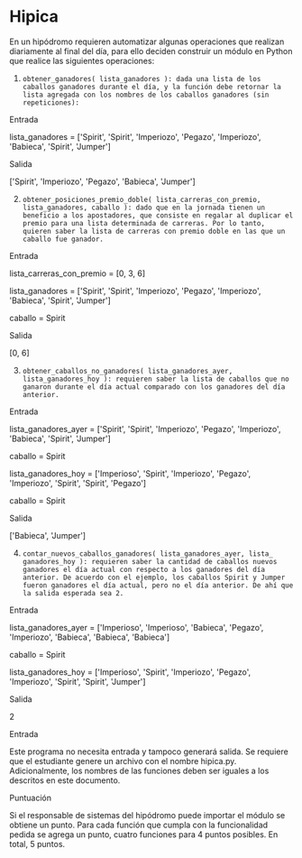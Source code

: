 # Hipica
En un hipódromo requieren automatizar algunas operaciones que realizan diariamente al final del día, para ello deciden construir un módulo en Python que realice las siguientes operaciones:

 

1.     obtener_ganadores( lista_ganadores ): dada una lista de los caballos ganadores durante el día, y la función debe retornar la lista agregada con los nombres de los caballos ganadores (sin repeticiones):

 

Entrada

lista_ganadores = ['Spirit', 'Spirit', 'Imperiozo', 'Pegazo', 'Imperiozo', 'Babieca', 'Spirit', 'Jumper']

 

Salida

['Spirit', 'Imperiozo', 'Pegazo', 'Babieca', 'Jumper']

 

 

2.     obtener_posiciones_premio_doble( lista_carreras_con_premio, lista_ganadores, caballo ): dado que en la jornada tienen un beneficio a los apostadores, que consiste en regalar al duplicar el premio para una lista determinada de carreras. Por lo tanto, quieren saber la lista de carreras con premio doble en las que un caballo fue ganador.

 

Entrada

lista_carreras_con_premio = [0, 3, 6]

lista_ganadores = ['Spirit', 'Spirit', 'Imperiozo', 'Pegazo', 'Imperiozo', 'Babieca', 'Spirit', 'Jumper']

caballo = Spirit

 

Salida

[0, 6]

 

3.     obtener_caballos_no_ganadores( lista_ganadores_ayer, lista_ganadores_hoy ): requieren saber la lista de caballos que no ganaron durante el día actual comparado con los ganadores del día anterior.

 

Entrada

lista_ganadores_ayer = ['Spirit', 'Spirit', 'Imperiozo', 'Pegazo', 'Imperiozo', 'Babieca', 'Spirit', 'Jumper']

caballo = Spirit

lista_ganadores_hoy = ['Imperioso', 'Spirit', 'Imperiozo', 'Pegazo', 'Imperiozo', 'Spirit', 'Spirit', 'Pegazo']

caballo = Spirit

 

Salida

['Babieca', 'Jumper']

 

4.     contar_nuevos_caballos_ganadores( lista_ganadores_ayer, lista_ ganadores_hoy ): requieren saber la cantidad de caballos nuevos ganadores el día actual con respecto a los ganadores del día anterior. De acuerdo con el ejemplo, los caballos Spirit y Jumper fueron ganadores el día actual, pero no el día anterior. De ahí que la salida esperada sea 2.

 

Entrada

lista_ganadores_ayer = ['Imperioso', 'Imperioso', 'Babieca', 'Pegazo', 'Imperiozo', 'Babieca', 'Babieca', 'Babieca']

caballo = Spirit

lista_ganadores_hoy = ['Imperioso', 'Spirit', 'Imperiozo', 'Pegazo', 'Imperiozo', 'Spirit', 'Spirit', 'Jumper']

 

Salida

2

 

Entrada

Este programa no necesita entrada y tampoco generará salida. Se requiere que el estudiante genere un archivo con el nombre hipica.py. Adicionalmente, los nombres de las funciones deben ser iguales a los descritos en este documento.

 

Puntuación

Si el responsable de sistemas del hipódromo puede importar el módulo se obtiene un punto. Para cada función que cumpla con la funcionalidad pedida se agrega un punto, cuatro funciones para 4 puntos posibles. En total, 5 puntos.

